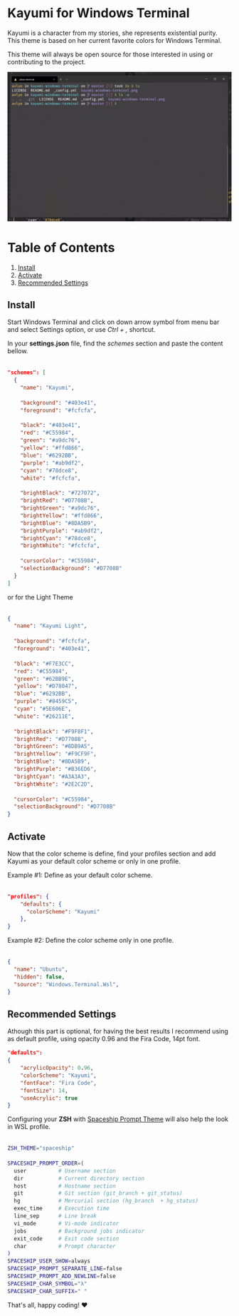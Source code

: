 # Kayumi for Windows Terminal

Kayumi is a character from my stories, she represents existential purity. This theme is based on her current favorite colors for Windows Terminal.

This theme will always be open source for those interested in using or contributing to the project.

![Kayumi for Windows Terminal Preview](https://raw.githubusercontent.com/Avlye/kayumi-windows-terminal/master/kayumi-windows-terminal.png)

# Table of Contents
1. [Install](#install)
2. [Activate](#activate)
3. [Recommended Settings](#recommended-settings)

## Install

Start Windows Terminal and click on down arrow symbol from menu bar and select Settings option, or use *Ctrl + ,* shortcut.

In your **settings.json** file, find the *schemes* section and paste the content bellow.

```json

"schemes": [
  {
    "name": "Kayumi",

    "background": "#403e41",
    "foreground": "#fcfcfa",

    "black": "#403e41",
    "red": "#C55984",
    "green": "#a9dc76",
    "yellow": "#ffd866",
    "blue": "#6292BB",
    "purple": "#ab9df2",
    "cyan": "#78dce8",
    "white": "#fcfcfa",

    "brightBlack": "#727072",
    "brightRed": "#D7708B",
    "brightGreen": "#a9dc76",
    "brightYellow": "#ffd866",
    "brightBlue": "#8DA5B9",
    "brightPurple": "#ab9df2",
    "brightCyan": "#78dce8",
    "brightWhite": "#fcfcfa",

    "cursorColor": "#C55984",
    "selectionBackground": "#D7708B"
  }
]

```

or for the Light Theme

```json

{
  "name": "Kayumi Light",

  "background": "#fcfcfa",
  "foreground": "#403e41",

  "black": "#F7E3CC",
  "red": "#C55984",
  "green": "#62BB9E",
  "yellow": "#D78047",
  "blue": "#6292BB",
  "purple": "#8459C5",
  "cyan": "#5E606E",
  "white": "#26211E",

  "brightBlack": "#F9F8F1",
  "brightRed": "#D7708B",
  "brightGreen": "#8DB9A5",
  "brightYellow": "#F9CF9F",
  "brightBlue": "#8DA5B9",
  "brightPurple": "#B36ED6",
  "brightCyan": "#A3A3A3",
  "brightWhite": "#2E2C2D",

  "cursorColor": "#C55984",
  "selectionBackground": "#D7708B"
}

```

## Activate

Now that the color scheme is define, find your profiles section and add Kayumi as your default color scheme or only in one profile.

Example #1: Define as your default color scheme.

```json

"profiles": {
    "defaults": {
      "colorScheme": "Kayumi"
    },
}

```

Example #2: Define the color scheme only in one profile.

```json

{
  "name": "Ubuntu",
  "hidden": false,
  "source": "Windows.Terminal.Wsl",
}

```

## Recommended Settings

Athough this part is optional, for having the best results I recommend using as default profile, using opacity 0.96 and the Fira Code, 14pt font.

```json
"defaults":
{
    "acrylicOpacity": 0.96,
    "colorScheme": "Kayumi",
    "fontFace": "Fira Code",
    "fontSize": 14,
    "useAcrylic": true
}
```

Configuring your **ZSH** with [Spaceship Prompt Theme](https://github.com/denysdovhan/spaceship-prompt) will also help the look in WSL profile.

```zsh

ZSH_THEME="spaceship"

SPACESHIP_PROMPT_ORDER=(
  user          # Username section
  dir           # Current directory section
  host          # Hostname section
  git           # Git section (git_branch + git_status)
  hg            # Mercurial section (hg_branch  + hg_status)
  exec_time     # Execution time
  line_sep      # Line break
  vi_mode       # Vi-mode indicator
  jobs          # Background jobs indicator
  exit_code     # Exit code section
  char          # Prompt character
)
SPACESHIP_USER_SHOW=always
SPACESHIP_PROMPT_SEPARATE_LINE=false
SPACESHIP_PROMPT_ADD_NEWLINE=false
SPACESHIP_CHAR_SYMBOL="λ"
SPACESHIP_CHAR_SUFFIX=" "

```

That's all, happy coding! ❤
